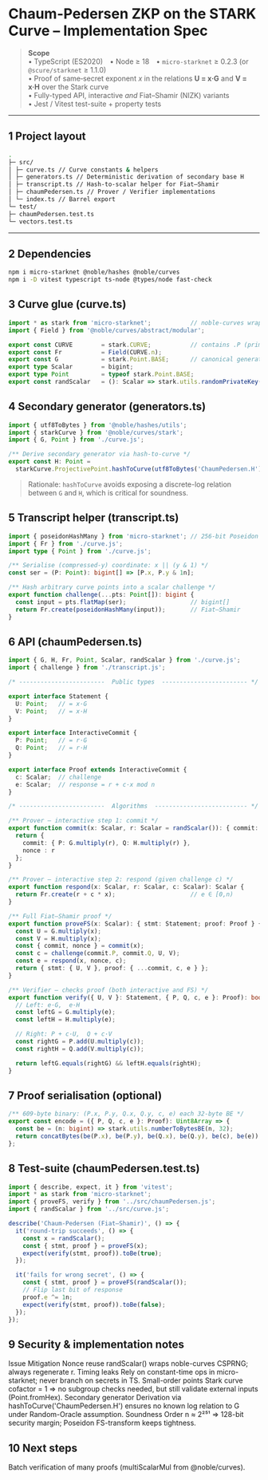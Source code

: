 # Chaum-Pedersen ZKP on the STARK Curve – **Implementation Spec**

> **Scope**  
> • TypeScript (ES2020) • Node ≥ 18 • `micro-starknet` ≥ 0.2.3 (or `@scure/starknet` ≥ 1.1.0)  
> • Proof of same‐secret exponent *x* in the relations **U = x·G** and **V = x·H** over the Stark curve  
> • Fully-typed API, interactive *and* Fiat–Shamir (NIZK) variants  
> • Jest / Vitest test-suite + property tests

---

## 1  Project layout

```bash
.
├─ src/
│ ├─ curve.ts // Curve constants & helpers
│ ├─ generators.ts // Deterministic derivation of secondary base H
│ ├─ transcript.ts // Hash-to-scalar helper for Fiat–Shamir
│ ├─ chaumPedersen.ts // Prover / Verifier implementations
│ └─ index.ts // Barrel export
└─ test/
├─ chaumPedersen.test.ts
└─ vectors.test.ts
```

---

## 2  Dependencies

```bash
npm i micro-starknet @noble/hashes @noble/curves
npm i -D vitest typescript ts-node @types/node fast-check
```
## 3 Curve glue (curve.ts)
```ts
import * as stark from 'micro-starknet';           // noble-curves wrapper :contentReference[oaicite:0]{index=0}
import { Field } from '@noble/curves/abstract/modular';

export const CURVE        = stark.CURVE;           // contains .P (prime) & .n (order)
export const Fr           = Field(CURVE.n);
export const G            = stark.Point.BASE;      // canonical generator
export type Scalar        = bigint;
export type Point         = typeof stark.Point.BASE;
export const randScalar   = (): Scalar => stark.utils.randomPrivateKey(); // 1 ≤ k < n
```

## 4 Secondary generator (generators.ts)
```ts
import { utf8ToBytes } from '@noble/hashes/utils';
import { starkCurve } from '@noble/curves/stark';
import { G, Point } from './curve.js';

/** Derive secondary generator via hash-to-curve */
export const H: Point =
  starkCurve.ProjectivePoint.hashToCurve(utf8ToBytes('ChaumPedersen.H'));
```
>Rationale: `hashToCurve` avoids exposing a discrete-log relation between `G` and `H`, which is critical for soundness.

## 5 Transcript helper (transcript.ts)
```ts
import { poseidonHashMany } from 'micro-starknet'; // 256-bit Poseidon is already shipped
import { Fr } from './curve.js';
import type { Point } from './curve.js';

/** Serialise (compressed-y) coordinate: x || (y & 1) */
const ser = (P: Point): bigint[] => [P.x, P.y & 1n];

/** Hash arbitrary curve points into a scalar challenge */
export function challenge(...pts: Point[]): bigint {
  const input = pts.flatMap(ser);                  // bigint[]
  return Fr.create(poseidonHashMany(input));       // Fiat–Shamir
}
```

## 6 API (chaumPedersen.ts)
```ts
import { G, H, Fr, Point, Scalar, randScalar } from './curve.js';
import { challenge } from './transcript.js';

/* ------------------------  Public types  ------------------------ */

export interface Statement {
  U: Point;   // = x·G
  V: Point;   // = x·H
}

export interface InteractiveCommit {
  P: Point;   // = r·G
  Q: Point;   // = r·H
}

export interface Proof extends InteractiveCommit {
  c: Scalar;  // challenge
  e: Scalar;  // response = r + c·x mod n
}

/* ------------------------  Algorithms  -------------------------- */

/** Prover – interactive step 1: commit */
export function commit(x: Scalar, r: Scalar = randScalar()): { commit: InteractiveCommit; nonce: Scalar } {
  return { 
    commit: { P: G.multiply(r), Q: H.multiply(r) },
    nonce : r
  };
}

/** Prover – interactive step 2: respond (given challenge c) */
export function respond(x: Scalar, r: Scalar, c: Scalar): Scalar {
  return Fr.create(r + c * x);                     // e ∈ [0,n)
}

/** Full Fiat–Shamir proof */
export function proveFS(x: Scalar): { stmt: Statement; proof: Proof } {
  const U = G.multiply(x);
  const V = H.multiply(x);
  const { commit, nonce } = commit(x);
  const c = challenge(commit.P, commit.Q, U, V);
  const e = respond(x, nonce, c);
  return { stmt: { U, V }, proof: { ...commit, c, e } };
}

/** Verifier – checks proof (both interactive and FS) */
export function verify({ U, V }: Statement, { P, Q, c, e }: Proof): boolean {
  // Left: e·G,  e·H
  const leftG = G.multiply(e);
  const leftH = H.multiply(e);

  // Right: P + c·U,  Q + c·V
  const rightG = P.add(U.multiply(c));
  const rightH = Q.add(V.multiply(c));

  return leftG.equals(rightG) && leftH.equals(rightH);
}
```

## 7 Proof serialisation (optional)
```ts
/** 609-byte binary: (P.x, P.y, Q.x, Q.y, c, e) each 32-byte BE */
export const encode = ({ P, Q, c, e }: Proof): Uint8Array => {
  const be = (n: bigint) => stark.utils.numberToBytesBE(n, 32);
  return concatBytes(be(P.x), be(P.y), be(Q.x), be(Q.y), be(c), be(e));
};
```

## 8 Test-suite (chaumPedersen.test.ts)
```ts
import { describe, expect, it } from 'vitest';
import * as stark from 'micro-starknet';
import { proveFS, verify } from '../src/chaumPedersen.js';
import { randScalar } from '../src/curve.js';

describe('Chaum-Pedersen (Fiat–Shamir)', () => {
  it('round-trip succeeds', () => {
    const x = randScalar();
    const { stmt, proof } = proveFS(x);
    expect(verify(stmt, proof)).toBe(true);
  });

  it('fails for wrong secret', () => {
    const { stmt, proof } = proveFS(randScalar());
    // Flip last bit of response
    proof.e ^= 1n;
    expect(verify(stmt, proof)).toBe(false);
  });
});
```

## 9 Security & implementation notes
Issue	Mitigation
Nonce reuse	randScalar() wraps noble-curves CSPRNG; always regenerate r.
Timing leaks	Rely on constant-time ops in micro-starknet; never branch on secrets in TS.
Small-order points	Stark curve cofactor = 1 ⇒ no subgroup checks needed, but still validate external inputs (Point.fromHex).
Secondary generator	Derivation via hashToCurve('ChaumPedersen.H') ensures no known log relation to G under Random-Oracle assumption.
Soundness	Order n ≈ 2²⁵¹ ⇒ 128-bit security margin; Poseidon FS-transform keeps tightness.

## 10 Next steps
Batch verification of many proofs (multiScalarMul from @noble/curves).